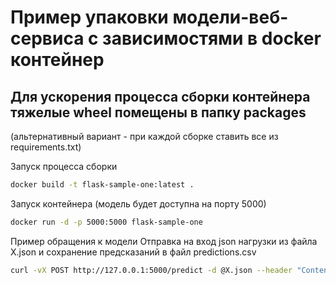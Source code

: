 # Пример упаковки модели-веб-сервиса с зависимостями в docker контейнер

## Для ускорения процесса сборки контейнера тяжелые wheel помещены в папку packages
(альтернативный вариант - при каждой сборке ставить все из requirements.txt)

Запуск процесса сборки

```bash
docker build -t flask-sample-one:latest .
```

Запуск контейнера (модель будет доступна на порту 5000)

```bash
docker run -d -p 5000:5000 flask-sample-one
```

Пример обращения к модели
Отправка на вход json нагрузки из файла X.json и сохранение предсказаний в файл predictions.csv
```bash
curl -vX POST http://127.0.0.1:5000/predict -d @X.json --header "Content-Type: application/json" -o predictions.csv
```
